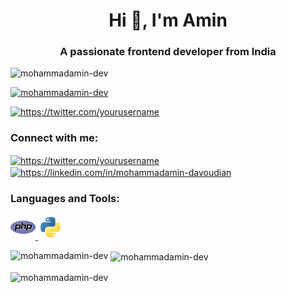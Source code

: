 <h1 align="center">Hi 👋, I'm Amin</h1>
<h3 align="center">A passionate frontend developer from India</h3>

<p align="left"> <img src="https://komarev.com/ghpvc/?username=mohammadamin-dev&label=Profile%20views&color=0e75b6&style=flat" alt="mohammadamin-dev" /> </p>

<p align="left"> <a href="https://github.com/ryo-ma/github-profile-trophy"><img src="https://github-profile-trophy.vercel.app/?username=mohammadamin-dev" alt="mohammadamin-dev" /></a> </p>

<p align="left"> <a href="https://twitter.com/https://twitter.com/yourusername" target="blank"><img src="https://img.shields.io/twitter/follow/https://twitter.com/yourusername?logo=twitter&style=for-the-badge" alt="https://twitter.com/yourusername" /></a> </p>

<h3 align="left">Connect with me:</h3>
<p align="left">
<a href="https://twitter.com/https://twitter.com/yourusername" target="blank"><img align="center" src="https://raw.githubusercontent.com/rahuldkjain/github-profile-readme-generator/master/src/images/icons/Social/twitter.svg" alt="https://twitter.com/yourusername" height="30" width="40" /></a>
<a href="https://linkedin.com/in/https://linkedin.com/in/mohammadamin-davoudian" target="blank"><img align="center" src="https://raw.githubusercontent.com/rahuldkjain/github-profile-readme-generator/master/src/images/icons/Social/linked-in-alt.svg" alt="https://linkedin.com/in/mohammadamin-davoudian" height="30" width="40" /></a>
</p>

<h3 align="left">Languages and Tools:</h3>
<p align="left"> <a href="https://www.php.net" target="_blank" rel="noreferrer"> <img src="https://raw.githubusercontent.com/devicons/devicon/master/icons/php/php-original.svg" alt="php" width="40" height="40"/> </a> <a href="https://www.python.org" target="_blank" rel="noreferrer"> <img src="https://raw.githubusercontent.com/devicons/devicon/master/icons/python/python-original.svg" alt="python" width="40" height="40"/> </a> </p>

<p><img align="left" src="https://github-readme-stats.vercel.app/api/top-langs?username=mohammadamin-dev&show_icons=true&locale=en&layout=compact" alt="mohammadamin-dev" /></p>

<p>&nbsp;<img align="center" src="https://github-readme-stats.vercel.app/api?username=mohammadamin-dev&show_icons=true&locale=en" alt="mohammadamin-dev" /></p>

<p><img align="center" src="https://github-readme-streak-stats.herokuapp.com/?user=mohammadamin-dev&" alt="mohammadamin-dev" /></p>
